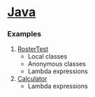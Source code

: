 # [Java](https://docs.oracle.com/javase/tutorial/)

### Examples
1. [RosterTest](https://docs.oracle.com/javase/tutorial/java/javaOO/examples/RosterTest.java)
    - Local classes
    - Anonymous classes
    - Lambda expressions
2. [Calculator](https://docs.oracle.com/javase/tutorial/java/javaOO/examples/Calculator.java)
    - Lambda expressions
   